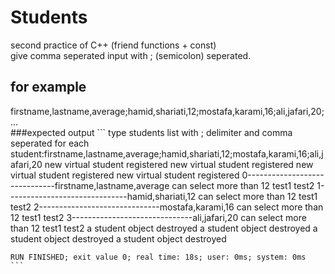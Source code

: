 # Students
second practice of C++ (friend functions + const)<br />
give comma seperated input with ; (semicolon) seperated. <br />
## for example
firstname,lastname,average;hamid,shariati,12;mostafa,karami,16;ali,jafari,20;...<br />
###expected output
	```
	type students list with ; delimiter and comma seperated for each student:firstname,lastname,average;hamid,shariati,12;mostafa,karami,16;ali,jafari,20
	new virtual student registered
	new virtual student registered
	new virtual student registered
	new virtual student registered
	0------------------------------firstname,lastname,average
	can select more than 12
	test1 test2 
	1------------------------------hamid,shariati,12
	can select more than 12
	test1 test2 
	2------------------------------mostafa,karami,16
	can select more than 12
	test1 test2 
	3------------------------------ali,jafari,20
	can select more than 12
	test1 test2 
	a student object destroyed
	a student object destroyed
	a student object destroyed
	a student object destroyed
	
	RUN FINISHED; exit value 0; real time: 18s; user: 0ms; system: 0ms
	```
